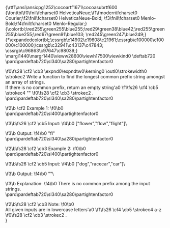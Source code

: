 {\rtf1\ansi\ansicpg1252\cocoartf1671\cocoasubrtf600
{\fonttbl\f0\fnil\fcharset0 HelveticaNeue;\f1\fmodern\fcharset0 Courier;\f2\fnil\fcharset0 HelveticaNeue-Bold;
\f3\fnil\fcharset0 Menlo-Bold;\f4\fnil\fcharset0 Menlo-Regular;}
{\colortbl;\red255\green255\blue255;\red29\green38\blue42;\red255\green255\blue255;\red67\green91\blue103;
\red245\green247\blue249;}
{\*\expandedcolortbl;;\cssrgb\c14902\c19608\c21961;\cssrgb\c100000\c100000\c100000;\cssrgb\c32941\c43137\c47843;
\cssrgb\c96863\c97647\c98039;}
\margl1440\margr1440\vieww28600\viewh17500\viewkind0
\deftab720
\pard\pardeftab720\sl340\sa280\partightenfactor0

\f0\fs28 \cf2 \cb3 \expnd0\expndtw0\kerning0
\outl0\strokewidth0 \strokec2 Write a function to find the longest common prefix string amongst an array of strings.\
If there is no common prefix, return an empty string\'a0
\f1\fs26 \cf4 \cb5 \strokec4 ""
\f0\fs28 \cf2 \cb3 \strokec2 .\
\pard\pardeftab720\sl340\sa280\partightenfactor0

\f2\b \cf2 Example 1:
\f0\b0 \
\pard\pardeftab720\sl400\partightenfactor0

\f3\b\fs26 \cf2 \cb5 Input: 
\f4\b0 ["flower","flow","flight"]\

\f3\b Output:
\f4\b0  "fl"\
\pard\pardeftab720\sl340\sa280\partightenfactor0

\f2\b\fs28 \cf2 \cb3 Example 2:
\f0\b0 \
\pard\pardeftab720\sl400\partightenfactor0

\f3\b\fs26 \cf2 \cb5 Input: 
\f4\b0 ["dog","racecar","car"]\

\f3\b Output:
\f4\b0  ""\

\f3\b Explanation:
\f4\b0  There is no common prefix among the input strings.\
\pard\pardeftab720\sl340\sa280\partightenfactor0

\f2\b\fs28 \cf2 \cb3 Note:
\f0\b0 \
All given inputs are in lowercase letters\'a0
\f1\fs26 \cf4 \cb5 \strokec4 a-z
\f0\fs28 \cf2 \cb3 \strokec2 .\
}